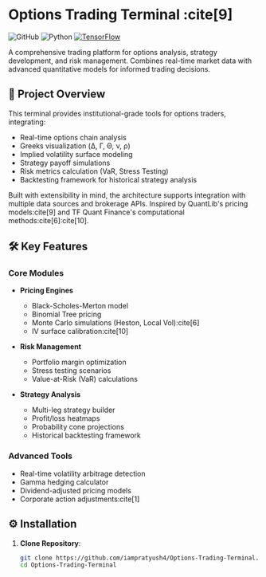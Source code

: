 # Options Trading Terminal :cite[9]

![GitHub](https://img.shields.io/github/license/iampratyush4/Options-Trading-Terminal)
![Python](https://img.shields.io/badge/Python-3.8%2B-blue)
[![TensorFlow](https://img.shields.io/badge/TensorFlow-2.7%2B-orange)](https://www.tensorflow.org/)

A comprehensive trading platform for options analysis, strategy development, and risk management. Combines real-time market data with advanced quantitative models for informed trading decisions.

## 📌 Project Overview

This terminal provides institutional-grade tools for options traders, integrating:
- Real-time options chain analysis
- Greeks visualization (Δ, Γ, Θ, ν, ρ)
- Implied volatility surface modeling
- Strategy payoff simulations
- Risk metrics calculation (VaR, Stress Testing)
- Backtesting framework for historical strategy analysis

Built with extensibility in mind, the architecture supports integration with multiple data sources and brokerage APIs. Inspired by QuantLib's pricing models:cite[9] and TF Quant Finance's computational methods:cite[6]:cite[10].

## 🛠 Key Features

### Core Modules
- **Pricing Engines**
  - Black-Scholes-Merton model
  - Binomial Tree pricing
  - Monte Carlo simulations (Heston, Local Vol):cite[6]
  - IV surface calibration:cite[10]
  
- **Risk Management**
  - Portfolio margin optimization
  - Stress testing scenarios
  - Value-at-Risk (VaR) calculations

- **Strategy Analysis**
  - Multi-leg strategy builder
  - Profit/loss heatmaps
  - Probability cone projections
  - Historical backtesting framework

### Advanced Tools
- Real-time volatility arbitrage detection
- Gamma hedging calculator
- Dividend-adjusted pricing models
- Corporate action adjustments:cite[1]

## ⚙️ Installation

1. **Clone Repository**:
   ```bash
   git clone https://github.com/iampratyush4/Options-Trading-Terminal.git
   cd Options-Trading-Terminal
